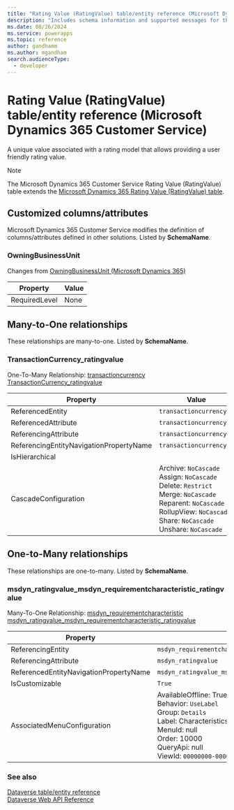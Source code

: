 ```yaml
---
title: "Rating Value (RatingValue) table/entity reference (Microsoft Dynamics 365 Customer Service)"
description: "Includes schema information and supported messages for the Rating Value (RatingValue) table/entity with Microsoft Dynamics 365 Customer Service."
ms.date: 08/26/2024
ms.service: powerapps
ms.topic: reference
author: gandhamm
ms.author: mgandham
search.audienceType: 
  - developer
---
```


# Rating Value (RatingValue) table/entity reference (Microsoft Dynamics 365 Customer Service)

A unique value associated with a rating model that allows providing a user friendly rating value.

> [!NOTE]
> The Microsoft Dynamics 365 Customer Service Rating Value (RatingValue) table extends the [Microsoft Dynamics 365 Rating Value (RatingValue) table](/dynamics365/developer/entities/ratingvalue).



## Customized columns/attributes

Microsoft Dynamics 365 Customer Service modifies the definition of columns/attributes defined in other solutions. Listed by **SchemaName**.

### <a name="BKMK_OwningBusinessUnit"></a> OwningBusinessUnit

Changes from [OwningBusinessUnit (Microsoft Dynamics 365)](/dynamics365/developer/entities/ratingvalue#BKMK_OwningBusinessUnit)

|Property|Value|
|---|---|
|RequiredLevel|None|


## Many-to-One relationships

These relationships are many-to-one. Listed by **SchemaName**.

### <a name="BKMK_TransactionCurrency_ratingvalue"></a> TransactionCurrency_ratingvalue

One-To-Many Relationship: [transactioncurrency TransactionCurrency_ratingvalue](transactioncurrency.md#BKMK_TransactionCurrency_ratingvalue)

|Property|Value|
|---|---|
|ReferencedEntity|`transactioncurrency`|
|ReferencedAttribute|`transactioncurrencyid`|
|ReferencingAttribute|`transactioncurrencyid`|
|ReferencingEntityNavigationPropertyName|`transactioncurrencyid`|
|IsHierarchical||
|CascadeConfiguration|Archive: `NoCascade`<br />Assign: `NoCascade`<br />Delete: `Restrict`<br />Merge: `NoCascade`<br />Reparent: `NoCascade`<br />RollupView: `NoCascade`<br />Share: `NoCascade`<br />Unshare: `NoCascade`|


## One-to-Many relationships

These relationships are one-to-many. Listed by **SchemaName**.

### <a name="BKMK_msdyn_ratingvalue_msdyn_requirementcharacteristic_ratingvalue"></a> msdyn_ratingvalue_msdyn_requirementcharacteristic_ratingvalue

Many-To-One Relationship: [msdyn_requirementcharacteristic msdyn_ratingvalue_msdyn_requirementcharacteristic_ratingvalue](msdyn_requirementcharacteristic.md#BKMK_msdyn_ratingvalue_msdyn_requirementcharacteristic_ratingvalue)

|Property|Value|
|---|---|
|ReferencingEntity|`msdyn_requirementcharacteristic`|
|ReferencingAttribute|`msdyn_ratingvalue`|
|ReferencedEntityNavigationPropertyName|`msdyn_ratingvalue_msdyn_requirementcharacteristic_ratingvalue`|
|IsCustomizable|`True`|
|AssociatedMenuConfiguration|AvailableOffline: True<br />Behavior: `UseLabel`<br />Group: `Details`<br />Label: Characteristics<br />MenuId: null<br />Order: 10000<br />QueryApi: null<br />ViewId: `00000000-0000-0000-0000-000000000000`|



### See also

[Dataverse table/entity reference](../about-entity-reference.md)  
[Dataverse Web API Reference](/power-apps/developer/data-platform/webapi/reference/about)   

